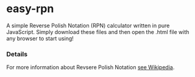 easy-rpn
========

A simple Reverse Polish Notation (RPN) calculator written in pure JavaScript. Simply download these files and then open the .html file with any browser to start using!


### Details

For more information about Revsere Polish Notation <a href="http://en.wikipedia.org/wiki/Reverse_polish_notation">see Wikipedia</a>.
